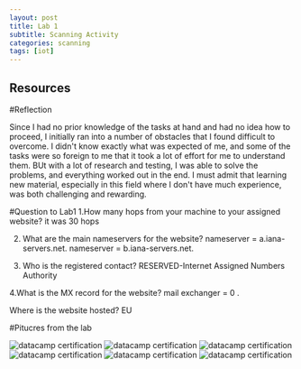 ```yaml
---
layout: post
title: Lab 1
subtitle: Scanning Activity
categories: scanning
tags: [iot]
---
```


## Resources


#Reflection

Since I had no prior knowledge of the tasks at hand and had no idea how to proceed, I initially ran into a number of obstacles that I found difficult to overcome. I didn't know exactly what was expected of me, and some of the tasks were so foreign to me that it took a lot of effort for me to understand them.
BUt with a lot of research and testing, I was able to solve the problems, and everything worked out in the end.
I must admit that learning new material, especially in this field where I don't have much experience, was both challenging and rewarding.

#Question to Lab1
 1.How many hops from your machine to your assigned website? it was 30 hops 

2. What are the main nameservers for the website? 
    nameserver = a.iana-servers.net.
    nameserver = b.iana-servers.net.
 
 3. Who is the registered contact?
        RESERVED-Internet Assigned Numbers Authority
 
 4.What is the MX record for the website?
    mail exchanger = 0 .

 Where is the website hosted? 
      EU
      
#Pitucres from the lab

![datacamp certification](/assets/images/banners/lab1/dig.png)
![datacamp certification](/assets/images/banners/lab1/digMX.png)
![datacamp certification](/assets/images/banners/lab1/nslooktype=ns.png)
![datacamp certification](/assets/images/banners/lab1/nslookup.png)
![datacamp certification](/assets/images/banners/lab1/tracerout.png)
![datacamp certification](/assets/images/banners/lab1/whois.png)









